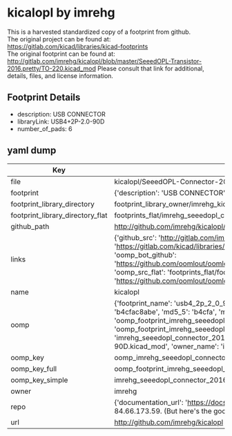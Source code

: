 # kicalopl by imrehg  
This is a harvested standardized copy of a footprint from github.  
The original project can be found at:  
https://gitlab.com/kicad/libraries/kicad-footprints  
The original footprint can be found at:
http://gitlab.com/imrehg/kicalopl/blob/master/SeeedOPL-Transistor-2016.pretty/TO-220.kicad_mod
Please consult that link for additional, details, files, and license information.  
## Footprint Details
* description: USB CONNECTOR  
* libraryLink: USB4+2P-2.0-90D  
* number_of_pads: 6  
## yaml dump  
| Key | Value |  
| --- | --- |  
| file | kicalopl/SeeedOPL-Connector-2016.pretty/USB4+2P-2.0-90D.kicad_mod |  
| footprint | {'description': 'USB CONNECTOR', 'libraryLink': 'USB4+2P-2.0-90D', 'number_of_pads': 6} |  
| footprint_library_directory | footprint_library_owner/imrehg_kicalopl |  
| footprint_library_directory_flat | footprints_flat/imrehg_seeedopl_connector_2016_usb4_2p_2_0_90d/working |  
| github_path | http://github.com/imrehg/kicalopl/blob/master/SeeedOPL-Connector-2016.pretty/USB4+2P-2.0-90D.kicad_mod |  
| links | {'github_src': 'http://gitlab.com/imrehg/kicalopl/blob/master/SeeedOPL-Transistor-2016.pretty/TO-220.kicad_mod', 'github_src_repo': 'https://gitlab.com/kicad/libraries/kicad-footprints', 'oomp_bot': 'footprints/imrehg_seeedopl_connector_2016_usb4_2p_2_0_90d/working', 'oomp_bot_github': 'https://github.com/oomlout/oomlout_oomp_footprint_bot/tree/main/footprints/imrehg_seeedopl_connector_2016_usb4_2p_2_0_90d/working', 'oomp_src_flat': 'footprints_flat/footprints_flat/imrehg_seeedopl_connector_2016_usb4_2p_2_0_90d/working', 'oomp_src_flat_github': 'https://github.com/oomlout/oomlout_oomp_footprint_src/tree/main/footprints_flat/imrehg_seeedopl_connector_2016_usb4_2p_2_0_90d/working'} |  
| name | kicalopl |  
| oomp | {'footprint_name': 'usb4_2p_2_0_90d', 'library_name': 'seeedopl_connector_2016', 'md5': 'b4cfac8abe78815df499dda427d82458', 'md5_10': 'b4cfac8abe', 'md5_5': 'b4cfa', 'md5_6': 'b4cfac', 'oomp_key': 'oomp_imrehg_seeedopl_connector_2016_usb4_2p_2_0_90d', 'oomp_key_extra': 'oomp_footprint_imrehg_seeedopl_connector_2016_usb4_2p_2_0_90d', 'oomp_key_full': 'oomp_footprint_imrehg_seeedopl_connector_2016_usb4_2p_2_0_90d_b4cfac', 'oomp_key_simple': 'imrehg_seeedopl_connector_2016_usb4_2p_2_0_90d', 'original_filename': 'kicalopl/SeeedOPL-Connector-2016.pretty/USB4+2P-2.0-90D.kicad_mod', 'owner_name': 'imrehg'} |  
| oomp_key | oomp_imrehg_seeedopl_connector_2016_usb4_2p_2_0_90d |  
| oomp_key_full | oomp_footprint_imrehg_seeedopl_connector_2016_usb4_2p_2_0_90d |  
| oomp_key_simple | imrehg_seeedopl_connector_2016_usb4_2p_2_0_90d |  
| owner | imrehg |  
| repo | {'documentation_url': 'https://docs.github.com/rest/overview/resources-in-the-rest-api#rate-limiting', 'message': "API rate limit exceeded for 84.66.173.59. (But here's the good news: Authenticated requests get a higher rate limit. Check out the documentation for more details.)"} |  
| url | http://github.com/imrehg/kicalopl |  

